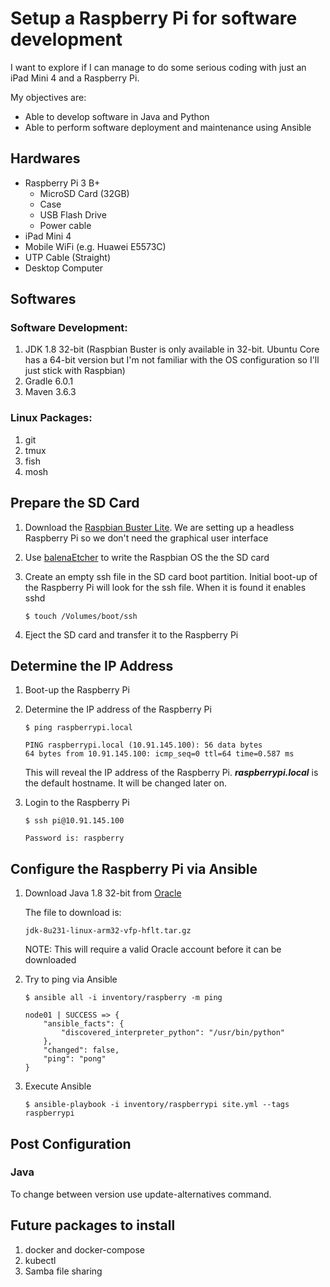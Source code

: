 # Setup a Raspberry Pi for software development

I want to explore if I can manage to do some serious coding with just an
    iPad Mini 4 and a Raspberry Pi.

My objectives are:
* Able to develop software in Java and Python
* Able to perform software deployment and maintenance using Ansible

## Hardwares

* Raspberry Pi 3 B+
    * MicroSD Card (32GB)
    * Case
    * USB Flash Drive
    * Power cable
* iPad Mini 4
* Mobile WiFi (e.g. Huawei E5573C)
* UTP Cable (Straight)
* Desktop Computer

## Softwares

### Software Development:

1. JDK 1.8 32-bit (Raspbian Buster is only available in 32-bit. Ubuntu Core has a
    64-bit version but I'm not familiar with the OS configuration so I'll just
    stick with Raspbian)
2. Gradle 6.0.1
3. Maven 3.6.3

### Linux Packages:
1. git
2. tmux
3. fish
4. mosh


## Prepare the SD Card

1. Download the [Raspbian Buster Lite](bit.ly/2Q44fuo). We are setting up a
    headless Raspberry Pi so we don't need the graphical user interface
2. Use [balenaEtcher](https://www.balena.io/etcher/) to write the
    Raspbian OS the the SD card
3. Create an empty ssh file in the SD card boot partition. Initial boot-up
    of the Raspberry Pi will look for the ssh file. When it is found it
    enables sshd

    ```
   $ touch /Volumes/boot/ssh
    ```

4. Eject the SD card and transfer it to the Raspberry Pi


## Determine the IP Address

1. Boot-up the Raspberry Pi
2. Determine the IP address of the Raspberry Pi

    ```
    $ ping raspberrypi.local

    PING raspberrypi.local (10.91.145.100): 56 data bytes
    64 bytes from 10.91.145.100: icmp_seq=0 ttl=64 time=0.587 ms
    ```

    This will reveal the IP address of the Raspberry Pi.
    ***raspberrypi.local*** is the default hostname. It will be changed later on.

3. Login to the Raspberry Pi

    ```
   $ ssh pi@10.91.145.100
   
   Password is: raspberry
    ```


## Configure the Raspberry Pi via Ansible

1. Download Java 1.8 32-bit from [Oracle](https://www.oracle.com/technetwork/java/javase/downloads/jdk8-downloads-2133151.html)

    The file to download is:

    ```
   jdk-8u231-linux-arm32-vfp-hflt.tar.gz
    ```

    NOTE: This will require a valid Oracle account before it can be downloaded

2. Try to ping via Ansible

    ```
   $ ansible all -i inventory/raspberry -m ping

    node01 | SUCCESS => {
        "ansible_facts": {
            "discovered_interpreter_python": "/usr/bin/python"
        },
        "changed": false,
        "ping": "pong"
    }
    ```

3. Execute Ansible

    ```
    $ ansible-playbook -i inventory/raspberrypi site.yml --tags raspberrypi
    ```


## Post Configuration

### Java

To change between version use update-alternatives command.


## Future packages to install
1. docker and docker-compose
2. kubectl
3. Samba file sharing
